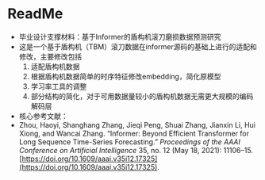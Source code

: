 # ReadMe

* 毕业设计支撑材料：基于Informer的盾构机滚刀磨损数据预测研究
* 这是一个基于盾构机（TBM）滚刀数据在informer源码的基础上进行的适配和修改，主要修改包括
  1. 适配盾构机数据
  2. 根据盾构机数据简单的时序特征修改embedding，简化原模型
  3. 学习率工具的调整
  4. 部分结构的简化，对于可用数据量较小的盾构机数据无需更大规模的编码解码层
* 核心参考文献：
* Zhou, Haoyi, Shanghang Zhang, Jieqi Peng, Shuai Zhang, Jianxin Li, Hui Xiong, and Wancai Zhang. “Informer: Beyond Efficient Transformer for Long Sequence Time-Series Forecasting.” *Proceedings of the AAAI Conference on Artificial Intelligence* 35, no. 12 (May 18, 2021): 11106–15. [https://doi.org/10.1609/aaai.v35i12.17325](https://doi.org/10.1609/aaai.v35i12.17325).
